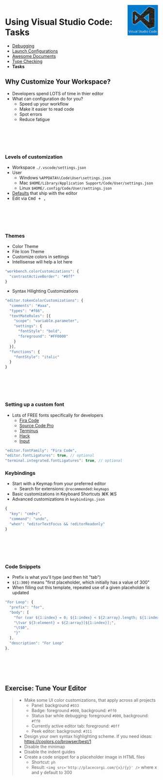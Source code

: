 <img align='right' height=100 src='../../public/vscode.jpg'>

# Using Visual Studio Code: Tasks

* [Debugging](./debugging.md)
* [Launch Configurations](./launch-configuration.md)
* [Awesome Documents](./markdown.md)
* [Type Checking](./type-checking.md)
* **Tasks**


## Why Customize Your Workspace?
* Developers spend LOTS of time in thier editor
* What can configuration do for you?
  * Speed up your workflow
  * Make it easier to read code
  * Spot errors
  * Reduce fatigue

<br><br><br><br>

### Levels of customization
* Workspace `./.vscode/settings.json`
* User
  * Windows `%APPDATA%\Code\User\settings.json`
  * Mac `$HOME/Library/Application Support/Code/User/settings.json`
  * Linux `$HOME/.config/Code/User/settings.json`
* [Defaults](https://code.visualstudio.com/docs/getstarted/settings#_copy-of-default-settings) that ship with the editor
* Edit via <kbd>Cmd + ,</kbd>

<br><br><br><br>

### Themes
* Color Theme
* File Icon Theme
* Customize colors in settings
* Intellisense will help a lot here
```js
"workbench.colorCustomizations": {
  "contrastActiveBorder": "#0ff"
}
```
* Syntax Hilighting Customizations
```js
"editor.tokenColorCustomizations": {
  "comments": "#aaa",
  "types": "#f66",
  "textMateRules": [{
    "scope": "variable.parameter",
    "settings": {
      "fontStyle": "bold",
      "foreground": "#FF0000"
    }
  }],
  "functions": {
    "fontStyle": "italic"
  }
}
```

<br><br><br><br>

### Setting up a custom font
* Lots of FREE fonts specifically for developers
  * [Fira Code](https://github.com/tonsky/FiraCode)
  * [Source Code Pro](https://github.com/adobe-fonts/source-code-pro)
  * [Terminus](http://terminus-font.sourceforge.net/)
  * [Hack](http://sourcefoundry.org/hack/)
  * [Input](http://input.fontbureau.com/)

```js
"editor.fontFamily": "Fira Code",
"editor.fontLigatures": true, // optional
"terminal.integrated.fontLigatures": true, // optional
```

### Keybindings
* Start with a Keymap from your preferred editor
  * Search for extensions: `@recommended:keymaps`
* Basic customizations in Keyboard Shortcuts <key>⌘K ⌘S</key>
* Advanced customizations in `keybindings.json`
```js
{
  "key": "cmd+z",
  "command": "undo",
  "when": "editorTextFocus && !editorReadonly"
}
```

<br><br><br><br>

### Code Snippets
* Prefix is what you'll type (and then hit "tab")
* `${1:300}` means "first placeholder, which initially has a value of 300"
* When filling out this template, repeated use of a given placeholder is updated
```js
"For Loop": {
  "prefix": "for",
  "body": [
    "for (var ${1:index} = 0; ${1:index} < ${2:array}.length; ${1:index}++) {",
    "\tvar ${3:element} = ${2:array}[${1:index}];",
    "\t$0",
    "}"
  ],
  "description": "For Loop"
},
```

<br><br><br><br>

## Exercise: Tune Your Editor
> * Make some UI color customizations, that apply across all projects
>   * Panel: background `#033`
>   * Badge: foreground `#000`, background: `#ff0`
>   * Status bar while debugging: foreground `#000`, background: `#ff0`
>   * Currently active editor tab: foreground: `#0ff`
>   * Peek editor: background: `#311`
> * Design your own syntax highlighting scheme. If you need ideas: https://coolors.co/browser/best/1
> * Disable the minimap
> * Disable the indent guides
> * Create a code snippet for a placeholder image in HTML files
>    * Shortcut: `ph`
>    * Result: `<img src='http://placecorgi.com/{x}/{y}' />` where x and y default to 300
